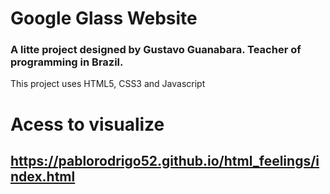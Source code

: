 # Google Glass Website

### A litte project designed by Gustavo Guanabara. Teacher of programming in Brazil.

This project uses HTML5, CSS3 and Javascript

# Acess to visualize

## https://pablorodrigo52.github.io/html_feelings/index.html